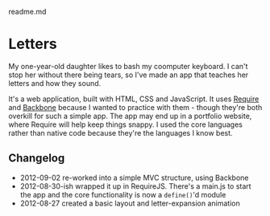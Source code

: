 readme.md
# Letters

My one-year-old daughter likes to bash my coomputer keyboard. I can't stop her without there being tears, so I've made an app that teaches her letters and how they sound. 

It's a web application, built with HTML, CSS and JavaScript. It uses [Require][] and [Backbone][] because I wanted to practice with them - though they're both overkill for such a simple app. The app may end up in a portfolio website, where Require will help keep things snappy. I used the core languages rather than native code because they're the languages I know best.

[Require]: http://requirejs.org/
[Backbone]: http://backbonejs.org/

## Changelog
- 2012-09-02 re-worked into a simple MVC structure, using Backbone
- 2012-08-30-ish wrapped it up in RequireJS. There's a main.js to start the app and the core functionality is now a `define()`'d module
- 2012-08-27 created a basic layout and letter-expansion animation